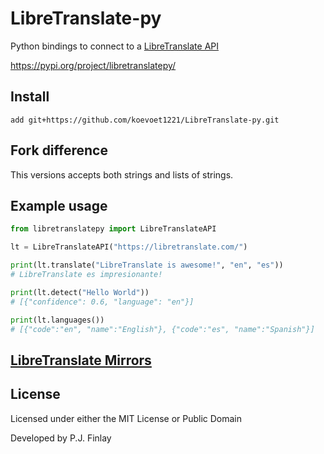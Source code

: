 # LibreTranslate-py

Python bindings to connect to a [LibreTranslate API](https://github.com/LibreTranslate/LibreTranslate)

https://pypi.org/project/libretranslatepy/

## Install
```add git+https://github.com/koevoet1221/LibreTranslate-py.git```

## Fork difference
This versions accepts both strings and lists of strings.

## Example usage
```python
from libretranslatepy import LibreTranslateAPI

lt = LibreTranslateAPI("https://libretranslate.com/")

print(lt.translate("LibreTranslate is awesome!", "en", "es"))
# LibreTranslate es impresionante!

print(lt.detect("Hello World"))
# [{"confidence": 0.6, "language": "en"}]

print(lt.languages())
# [{"code":"en", "name":"English"}, {"code":"es", "name":"Spanish"}]
```

## [LibreTranslate Mirrors](https://github.com/LibreTranslate/LibreTranslate#mirrors)

## License
Licensed under either the MIT License or Public Domain

Developed by P.J. Finlay
